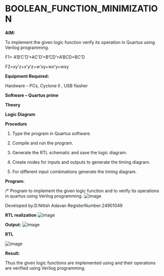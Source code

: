 # BOOLEAN_FUNCTION_MINIMIZATION

**AIM:**

To implement the given logic function verify its operation in Quartus using Verilog programming.

F1= A’B’C’D’+AC’D’+B’CD’+A’BCD+BC’D 

F2=xy’z+x’y’z+w’xy+wx’y+wxy

**Equipment Required:**

Hardware – PCs, Cyclone II , USB flasher

**Software – Quartus prime**

**Theory**

**Logic Diagram**

**Procedure**

1.	Type the program in Quartus software.

2.	Compile and run the program.

3.	Generate the RTL schematic and save the logic diagram.

4.	Create nodes for inputs and outputs to generate the timing diagram.

5.	For different input combinations generate the timing diagram.


**Program:**

/* Program to implement the given logic function and to verify its operations in quartus using Verilog programming. 
![image](https://github.com/user-attachments/assets/d6293a2b-8b36-4590-8e6d-4281ae2e33bf)


Developed by:D.Nitish Adavan
RegisterNumber:24901049


**RTL realization**
![image](https://github.com/user-attachments/assets/cd46dd81-9a83-4a95-94f1-f2cd7e04a618)



**Output:**
![image](https://github.com/user-attachments/assets/c6081c2a-33ae-4e8a-9229-41e99e9a083e)


**RTL**



![image](https://github.com/user-attachments/assets/544faabc-65fa-4e92-b401-cbbb1fbefcc3)

**Result:**

Thus the given logic functions are implemented using and their operations are verified using Verilog programming.

